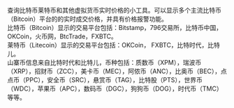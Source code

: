 查询比特币莱特币和其他虚拟货币实时价格的小工具。可以显示多个主流比特币（Bitcoin）平台的的实时成交价格，并具有价格报警功能。  
比特币（Bitcoin）显示的交易平台包括：Bitstamp，796交易所，比特币中国，OKCoin，火币网，BtcTrade，FXBTC。  
莱特币（Litecoin）显示的交易平台包括：OKCoin， FXBTC，比特时代，比特儿。  
山寨币信息来自比特时代和比特儿，币种包括：质数币（XPM），瑞波币（XRP），招财币（ZCC），美卡币（MEC），阿侬币（ANC），比奥币（BEC），点点币（PPC），安全币（SRC），悬赏币（TAG），比特股（PTS），世界币（WDC），苹果币（APC），数码币（DGC），狗狗币（DOG），时代币（TMC）等等。  